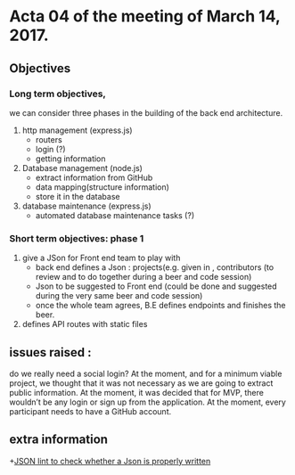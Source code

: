 # Acta 04 of the meeting of March 14, 2017. 

## Objectives

### Long term objectives, 
we can consider three phases in the building of the back end architecture.

1. http management (express.js)
    + routers
    + login (?)
    + getting information
2. Database management (node.js)
    + extract information from GitHub
    + data mapping(structure information)
    + store it in the database
3. database maintenance (express.js)
    + automated database maintenance tasks (?)


### Short term objectives: phase 1
1. give a JSon for Front end team to play with 
    * back end defines a Json : projects(e.g. given in , contributors (to review and to do together during a beer and code session)
    * Json to be suggested to Front end (could be done and suggested during the very same beer and code session)
    * once the whole team agrees, B.E defines endpoints and finishes the beer.
2. defines API routes with static files



## issues raised : 
do we really need a social login? At the moment, and for a minimum viable project, we thought that it was not necessary as we are going to extract public information.
At the moment, it was decided that for MVP, there wouldn’t be any login or sign up from the application. 
At the moment, every participant needs to have a GitHub account.

## extra information
+[JSON lint to check whether a Json is properly written](http://jsonlint.com/)

